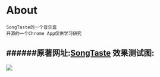 About
====
    SongTaste的一个音乐盒
    开源的一个Chrome App仅供学习研究
######原著网址:[SongTaste](http://www.songtaste.com)
效果测试图:
----
![](https://raw.github.com/GitXPJ/chrome-app-songtaste-player/master/test.png)
